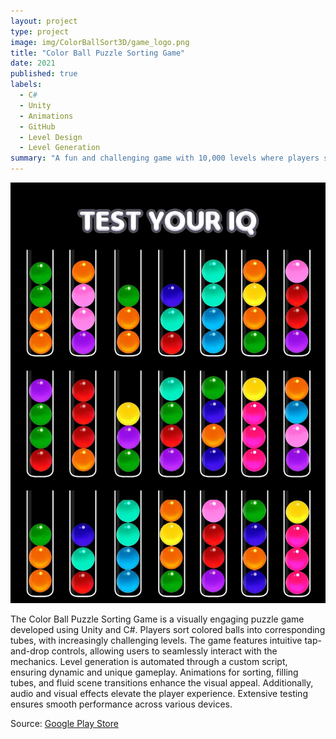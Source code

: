 ```yaml
---
layout: project
type: project
image: img/ColorBallSort3D/game_logo.png
title: "Color Ball Puzzle Sorting Game"
date: 2021
published: true
labels:
  - C#
  - Unity
  - Animations
  - GitHub
  - Level Design
  - Level Generation
summary: "A fun and challenging game with 10,000 levels where players sort colored balls into tubes. The game is designed to test and improve problem-solving skills as players work through increasingly difficult levels."
---
```


<img class="img-fluid" src="../img/ColorBallSort3D/game_Cover.png">

The Color Ball Puzzle Sorting Game is a visually engaging puzzle game developed using Unity and C#. Players sort colored balls into corresponding tubes, with increasingly challenging levels. The game features intuitive tap-and-drop controls, allowing users to seamlessly interact with the mechanics. Level generation is automated through a custom script, ensuring dynamic and unique gameplay. Animations for sorting, filling tubes, and fluid scene transitions enhance the visual appeal. Additionally, audio and visual effects elevate the player experience. Extensive testing ensures smooth performance across various devices.

Source: <a href="https://play.google.com/store/apps/details?id=com.playspare.colorballsort3d">Google Play Store</a>
